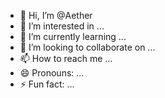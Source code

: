 - 👋 Hi, I’m @Aether
- 👀 I’m interested in ...
- 🌱 I’m currently learning ...
- 💞️ I’m looking to collaborate on ...
- 📫 How to reach me ...
- 😄 Pronouns: ...
- ⚡ Fun fact: ...

<!---
AetherL/Aether is a ✨ special ✨ repository because its `README.md` (this file) appears on your GitHub profile.
You can click the Preview link to take a look at your changes.
--->
